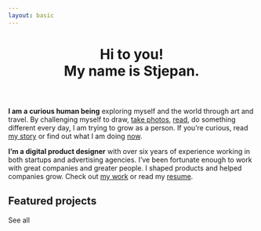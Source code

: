 ```yaml
---
layout: basic
---
```


<header class="text-width">
  <div class="img-fix"><simg name="profile.jpg" class="profile" /></div>
  <h1>Hi to you! <br><div class="subtitle">My name is Stjepan.</div></h1>
</header>

<section class="intro text-width">

**I am a curious human being** exploring myself and the world through art and travel. By challenging myself to draw, [take photos](/photography), [read](/book-list), do something different every day, I am trying to grow as a person. If you’re curious, read [my story](/my-story) or find out what I am doing [now](/now).

**I’m a digital product designer** with over six years of experience working in both startups and advertising agencies. I’ve been fortunate enough to work with great companies and greater people. I shaped products and helped companies grow. Check out [my work](/work) or read my <a href="/Stjepan-Grgic-Digital-Product-Designer-Resume.pdf" target="_blank">resume</a>.

<simg name="home-bg.svg" class="home-bg" />
<simg name="laptop-and-phone.svg" class="laptop" />

</section>

<section class="projects">
  <div class="section-header text-width">
    <h2>Featured projects</h2>
    <saber-link to="/work">See all</saber-link>
  </div>
  <div class="projects__wrap project-width">
    <ProjectCard
      url="/work/agrivi"
      title="Agrivi"
      right="113"
      description="Farm managment software"
      bgImage="stjepangrgic-agrivi-card-bgImage.jpg"
      projectImage="stjepangrgic-agrivi-card-projectImage.png"
      underlinColor="#5FC21E"/>
    <ProjectCard
      url="/work/share-istria"
      title="Share Istria"
      description="Creative Tourism Campaign"
      bgImage="stjepangrgic-share-istria-card-bgImage.png"
      projectImage="stjepangrgic-share-istria-card-projectImage.png"
      underlinColor="#009FE2"/>
    <ProjectCard
      url="/work/vip-xmass-chat"
      title="Vip Xmas Chat"
      description="Promotional Chat App"
      bgImage="stjepangrgic-vip-chat-card-bgImage.jpg"
      projectImage="stjepangrgic-vip-chat-card-projectImage.png"
      textColor="#000"/>
  </div>
</section>

<script>
import slink from '@/components/slink.vue'
import simg from '@/components/simg.vue'
import sfigure from '@/components/sfigure.vue'
import ProjectCard from '@/components/ProjectCard.vue'
import SmallCard from '@/components/SmallCard.vue'
import PageHeader from '@/components/PageHeader.vue'

export default {
  components: {
    slink,
    simg,
    sfigure,
    ProjectCard,
    SmallCard,
    PageHeader
  }
}
</script>

<style lang="stylus">
/*.index
  header
    margin-top: 8rem;
    margin-bottom: 2rem;
    .profile
      border-radius: 50%;
      width: 128px;
    h1
      margin-top: 3rem;
      font-size: 3.5rem;
      font-weight: 800;
      line-height: 56px;
      position: relative;
      left: -3px;
      .subtitle
        font-size: 2.5rem;
        font-weight: 400;
  .intro
    position: relative;
    .home-bg
      position: absolute;
      top: -50%
      right: -50%;
      z-index: -1;
      filter: blur(50px);
      opacity: 0.2;
      width: 1560px;
      height: 533px;
    .laptop
      width: 400px;
      position: absolute;
      top: -50%;
      right: -70%;
  .projects
    margin-bottom: 4rem;
    .section-header
      display: flex
      flex-direction: row
      justify-content: space-between;
      align-items: baseline
      h2
        font-size: 1.125rem
        color: #CBCBCB;
        line-height: 32px
        text-transform: uppercase;
        margin-top: 3rem;
      a
        line-height: 1.2;*/
</style>

<!-- <div class="growth grid-width">
  <h2 class="h3">Growth</h2>
  <div class="growth-grid">
    <SmallCard
      url="/book-list" 
      title="Book list"
      icon="book.svg"/>
    <SmallCard
      url="/fail-list" 
      title="Fail list"
      icon="fail.svg"/>
    <SmallCard
      url="/bucket-list" 
      title="Bucket list"
      icon="bucket.svg"/>
  </div>
</div> -->
